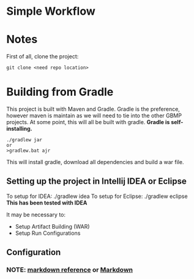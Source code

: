 Simple Workflow
=====================
Notes
=====================

First of all, clone the project:

    git clone <need repo location>


Building from Gradle
=====================
This project is built with Maven and Gradle.  Gradle is the preference, however maven is maintain as we will need to tie into the other GBMP projects.
At some point, this will all be built with gradle.  __Gradle is self-installing.__

    ./gradlew jar
    or
    >gradlew.bat ajr

This will install gradle, download all dependencies and build a war file.


Setting up the project in Intellij IDEA or Eclipse
---------------------------------------
To setup for IDEA:
    ./gradlew idea
To setup for Eclipse:
    ./gradlew eclipse
__This has been tested with IDEA__

It may be necessary to:
* Setup Artifact Building (WAR)
* Setup Run Configurations


Configuration
---------------------------------------

### NOTE: [markdown reference](http://support.mashery.com/docs/customizing_your_portal/Markdown_Cheat_Sheet) or [Markdown](http://daringfireball.net/projects/markdown)